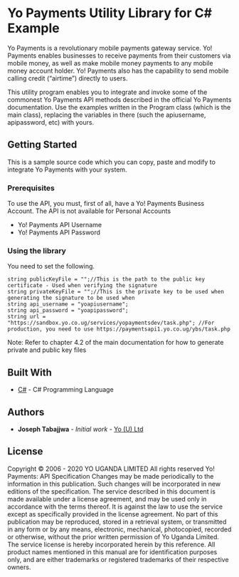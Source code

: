 # Yo Payments Utility Library for C# Example

Yo Payments is a revolutionary mobile payments gateway service. Yo! Payments enables businesses to receive payments from their customers via mobile money, as well as make mobile money payments to any mobile money account holder. Yo! Payments also has the capability to send mobile calling credit (“airtime”) directly to users. 

This utility program enables you to integrate and invoke some of the commonest Yo Payments API methods described in the official Yo Payments documentation. Use the examples written in the Program class (which is the main class), replacing the variables in there (such the apiusername, apipassword, etc) with yours.

## Getting Started
This is a sample source code which you can copy, paste and modify to integrate Yo Payments with your system.

### Prerequisites

To use the API, you must, first of all, have a Yo! Payments Business Account. The API is not available for Personal Accounts

* Yo! Payments API Username
* Yo! Payments API Password

### Using the library

You need to set the following.

```
string publicKeyFile = "";//This is the path to the public key certificate - Used when verifying the signature
string privateKeyFile = "";//This is the private key to be used when generating the signature to be used when 
string api_username = "yoapiusername";
string api_password = "yoapipassword"; 
string url = "https://sandbox.yo.co.ug/services/yopaymentsdev/task.php"; //For production, you need to use https://paymentsapi1.yo.co.ug/ybs/task.php

```

Note: Refer to chapter 4.2 of the main documentation for how to generate private and public key files

## Built With

* [C#](https://docs.microsoft.com/en-us/dotnet/csharp/) - C# Programming Language 

## Authors

* **Joseph Tabajjwa** - *Initial work* - [Yo (U) Ltd](https://github.com/YO-Uganda)

## License
Copyright © 2006 - 2020 YO UGANDA LIMITED All rights reserved
Yo! Payments: API Specification
Changes may be made periodically to the information in this publication. Such changes will be
incorporated in new editions of the specification. The service described in this document is made
available under a license agreement, and may be used only in accordance with the terms thereof. It is
against the law to use the service except as specifically provided in the license agreement. No part of this
publication may be reproduced, stored in a retrieval system, or transmitted in any form or by any means,
electronic, mechanical, photocopied, recorded or otherwise, without the prior written permission of Yo
Uganda Limited.
The service license is hereby incorporated herein by this reference.
All product names mentioned in this manual are for identification purposes only, and are either
trademarks or registered trademarks of their respective owners.
